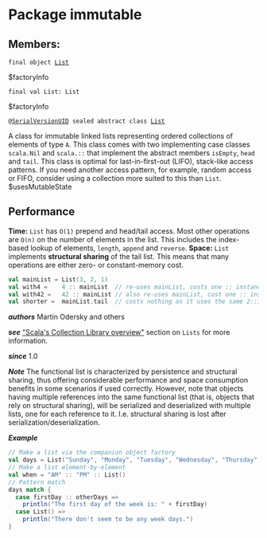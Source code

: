 # Package immutable
## Members:
<pre><code class="language-scala" >final object <a href="./List$.md">List</a></pre></code>
$factoryInfo

<pre><code class="language-scala" >final val List: List</pre></code>
$factoryInfo


<pre><code class="language-scala" >@<a href="../../SerialVersionUID.md">SerialVersionUID</a> sealed abstract class <a href="./List.md">List</a></pre></code>
A class for immutable linked lists representing ordered collections
of elements of type `A`.
This class comes with two implementing case classes `scala.Nil`
and `scala.::` that implement the abstract members `isEmpty`,
`head` and `tail`.
This class is optimal for last-in-first-out (LIFO), stack-like access patterns. If you need another access
pattern, for example, random access or FIFO, consider using a collection more suited to this than `List`.
$usesMutableState
## Performance
**Time:** `List` has `O(1)` prepend and head/tail access. Most other operations are `O(n)` on the number of elements in the list.
This includes the index-based lookup of elements, `length`, `append` and `reverse`.
**Space:** `List` implements **structural sharing** of the tail list. This means that many operations are either
zero- or constant-memory cost.
```scala
val mainList = List(3, 2, 1)
val with4 =    4 :: mainList  // re-uses mainList, costs one :: instance
val with42 =   42 :: mainList // also re-uses mainList, cost one :: instance
val shorter =  mainList.tail  // costs nothing as it uses the same 2::1::Nil instances as mainList
```

***authors*** Martin Odersky and others

***see*** ["Scala's Collection Library overview"](http://docs.scala-lang.org/overviews/collections/concrete-immutable-collection-classes.html#lists)
section on `Lists` for more information.

***since*** 1.0

***Note*** The functional list is characterized by persistence and structural sharing, thus offering considerable
      performance and space consumption benefits in some scenarios if used correctly.
      However, note that objects having multiple references into the same functional list (that is,
      objects that rely on structural sharing), will be serialized and deserialized with multiple lists, one for
      each reference to it. I.e. structural sharing is lost after serialization/deserialization.

***Example*** 
```scala
// Make a list via the companion object factory
val days = List("Sunday", "Monday", "Tuesday", "Wednesday", "Thursday", "Friday", "Saturday")
// Make a list element-by-element
val when = "AM" :: "PM" :: List()
// Pattern match
days match {
  case firstDay :: otherDays =>
    println("The first day of the week is: " + firstDay)
  case List() =>
    println("There don't seem to be any week days.")
}
```

